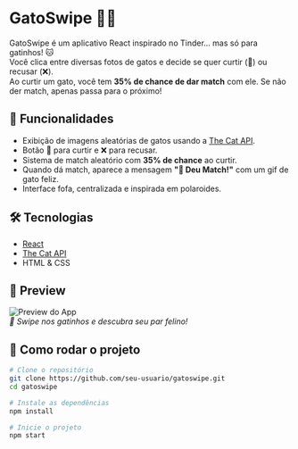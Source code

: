 # GatoSwipe 💜😺

GatoSwipe é um aplicativo React inspirado no Tinder... mas só para gatinhos! 🐱  
Você clica entre diversas fotos de gatos e decide se quer curtir (💜) ou recusar (❌).  
Ao curtir um gato, você tem **35% de chance de dar match** com ele. Se não der match, apenas passa para o próximo!

## 🚀 Funcionalidades

- Exibição de imagens aleatórias de gatos usando a [The Cat API](https://thecatapi.com/).
- Botão 💜 para curtir e ❌ para recusar.
- Sistema de match aleatório com **35% de chance** ao curtir.
- Quando dá match, aparece a mensagem **"💖 Deu Match!"** com um gif de gato feliz.
- Interface fofa, centralizada e inspirada em polaroides.

## 🛠 Tecnologias

- [React](https://reactjs.org/)
- [The Cat API](https://thecatapi.com/)
- HTML & CSS

## 📸 Preview

![Preview do App](caminho/do/preview.png)  
*💜 Swipe nos gatinhos e descubra seu par felino!*

## 🔧 Como rodar o projeto

```bash
# Clone o repositório
git clone https://github.com/seu-usuario/gatoswipe.git
cd gatoswipe

# Instale as dependências
npm install

# Inicie o projeto
npm start
